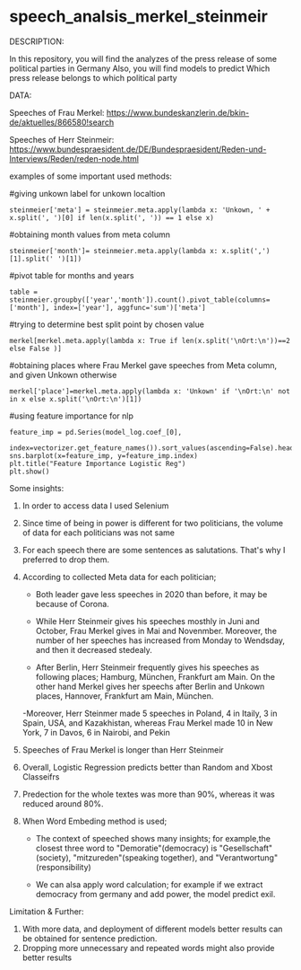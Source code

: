 # speech_analsis_merkel_steinmeir

DESCRIPTION:

In this repository, you will find the analyzes of the press release of some political parties in Germany Also, you will find models to predict Which press release belongs to which political party

DATA:

Speeches of Frau Merkel: https://www.bundeskanzlerin.de/bkin-de/aktuelles/866580!search

Speeches of Herr Steinmeir: https://www.bundespraesident.de/DE/Bundespraesident/Reden-und-Interviews/Reden/reden-node.html

examples of some important used methods:

#giving unkown label for unkown localtion

	steinmeier['meta'] = steinmeier.meta.apply(lambda x: 'Unkown, ' + x.split(', ')[0] if len(x.split(', ')) == 1 else x)

#obtaining month values from meta column

	steinmeier['month']= steinmeier.meta.apply(lambda x: x.split(',')[1].split(' ')[1])

#pivot table for months and years

	table = steinmeier.groupby(['year','month']).count().pivot_table(columns=['month'], index=['year'], aggfunc='sum')['meta']


#trying to determine best split point by chosen value

	merkel[merkel.meta.apply(lambda x: True if len(x.split('\nOrt:\n'))==2 else False )]

#obtaining places where Frau Merkel gave speeches from Meta column, and given Unkown otherwise

	merkel['place']=merkel.meta.apply(lambda x: 'Unkown' if '\nOrt:\n' not in x else x.split('\nOrt:\n')[1])

#using feature importance for nlp

	feature_imp = pd.Series(model_log.coef_[0],
                        index=vectorizer.get_feature_names()).sort_values(ascending=False).head(10)
	sns.barplot(x=feature_imp, y=feature_imp.index)
	plt.title("Feature Importance Logistic Reg")
	plt.show()


Some insights:

1. In order to access data I used Selenium

2. Since time of being in power is different for two politicians, the volume of data for each politicians was not same

3. For each speech there are some sentences as salutations. That's why I preferred to drop them.

4. According to collected Meta data for each politician;

	- Both leader gave less speeches in 2020 than before, it may be because of Corona. 

	- While Herr Steinmeir gives his speeches mosthly in Juni and October, Frau Merkel gives in Mai and Novenmber. Moreover, the number of her speeches has increased from Monday to Wendsday, and then it decreased stedealy. 

	- After Berlin, Herr Steinmeir frequently gives  his speeches as following places; Hamburg, München, Frankfurt am Main. On the other hand Merkel gives her speechs after Berlin and Unkown places, Hannover, Frankfurt am Main, München. 
		
	-Moreover, Herr Steinmer made 5 speeches in Poland, 4 in Itaily, 3 in Spain, USA, and Kazakhistan, whereas Frau Merkel made 10 in New York, 7 in Davos, 6 in Nairobi, and Pekin

5. Speeches of Frau Merkel is longer than Herr Steinmeir

6. Overall, Logistic Regression predicts better than Random and Xbost Classeifrs

7. Predection for the whole textes was more than 90%, whereas it was reduced around 80%.

8. When Word Embeding method is used;

	- The context of speeched shows many insights; for example,the closest three word to "Demoratie"(democracy) is "Gesellschaft"(society), "mitzureden"(speaking together), and "Verantwortung"(responsibility)

	- We can alsa apply word calculation; for example if we extract democracy from germany and add power, the model predict exil. 

Limitation & Further:

1. With more data, and deployment of different models better results can be obtained for sentence prediction.
2. Dropping more unnecessary and repeated words might also provide better results